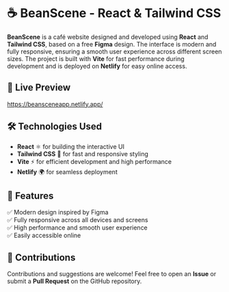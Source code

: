 # ☕ BeanScene - React & Tailwind CSS

**BeanScene** is a café website designed and developed using **React** and **Tailwind CSS**, based on a free **Figma** design. The interface is modern and fully responsive, ensuring a smooth user experience across different screen sizes. The project is built with **Vite** for fast performance during development and is deployed on **Netlify** for easy online access.

## 🔗 Live Preview

https://beansceneapp.netlify.app/

## 🛠️ Technologies Used

- **React** ⚛️ for building the interactive UI
- **Tailwind CSS** 🎨 for fast and responsive styling
- **Vite** ⚡ for efficient development and high performance
- **Netlify** 🌍 for seamless deployment

## 🎯 Features

✅ Modern design inspired by Figma  
✅ Fully responsive across all devices and screens  
✅ High performance and smooth user experience  
✅ Easily accessible online

## 🤝 Contributions

Contributions and suggestions are welcome! Feel free to open an **Issue** or submit a **Pull Request** on the GitHub repository.
